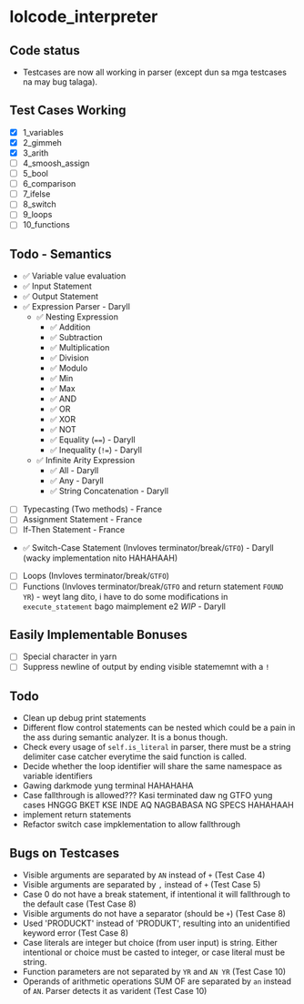# lolcode_interpreter

## Code status
- Testcases are now all working in parser (except dun sa mga testcases na may bug talaga).

## Test Cases Working

- [x] 1_variables
- [x] 2_gimmeh
- [x] 3_arith
- [ ] 4_smoosh_assign
- [ ] 5_bool
- [ ] 6_comparison
- [ ] 7_ifelse
- [ ] 8_switch
- [ ] 9_loops
- [ ] 10_functions

## Todo - Semantics
- ✅ Variable value evaluation
- ✅ Input Statement
- ✅ Output Statement
- ✅ Expression Parser - Daryll
    - ✅ Nesting Expression 
        - ✅ Addition
        - ✅ Subtraction
        - ✅ Multiplication
        - ✅ Division
        - ✅ Modulo
        - ✅ Min
        - ✅ Max
        - ✅ AND
        - ✅ OR
        - ✅ XOR
        - ✅ NOT
        - ✅ Equality (`==`) - Daryll
        - ✅ Inequality (`!=`) - Daryll
    - ✅ Infinite Arity Expression
        - ✅ All - Daryll
        - ✅ Any - Daryll
        - ✅ String Concatenation - Daryll
- [ ] Typecasting (Two methods) - France
- [ ] Assignment Statement - France
- [ ] If-Then Statement - France
- ✅ Switch-Case Statement (Invloves terminator/break/`GTFO`) - Daryll (wacky implementation nito HAHAHAAH)
- [ ] Loops (Invloves terminator/break/`GTFO`)
- [ ] Functions (Invloves terminator/break/`GTFO` and return statement `FOUND YR`) - weyt lang dito, i have to do some modifications in `execute_statement` bago maimplement e2 *WIP* - Daryll

## Easily Implementable Bonuses
- [ ] Special character in yarn
- [ ] Suppress newline of output by ending visible statememnt with a `!`

## Todo
- Clean up debug print statements
- Different flow control statements can be nested which could be a pain in the ass during semantic analyzer. It is a bonus though.
- Check every usage of `self.is_literal` in parser, there must be a string delimiter case catcher everytime the said function is called.
- Decide whether the loop identifier will share the same namespace as variable identifiers
- Gawing darkmode yung terminal HAHAHAHA
- Case fallthrough is allowed??? Kasi terminated daw ng GTFO yung cases HNGGG BKET KSE INDE AQ NAGBABASA NG SPECS HAHAHAAH
- implement return statements
- Refactor switch case impklementation to allow fallthrough

## Bugs on Testcases
- Visible arguments are separated by `AN` instead of `+` (Test Case 4)
- Visible arguments are separated by `,` instead of `+` (Test Case 5)
- Case 0 do not have a break statement, if intentional it will fallthrough to the default case (Test Case 8)
- Visible arguments do not have a separator (should be `+`) (Test Case 8)
- Used 'PRODUCKT' instead of 'PRODUKT', resulting into an unidentified keyword error (Test Case 8)
- Case literals are integer but choice (from user input) is string. Either intentional or choice must be casted to integer, or case literal must be string.
- Function parameters are not separated by `YR` and `AN YR` (Test Case 10)
- Operands of arithmetic operations SUM OF are separated by `an` instead of `AN`. Parser detects it as varident (Test Case 10)
